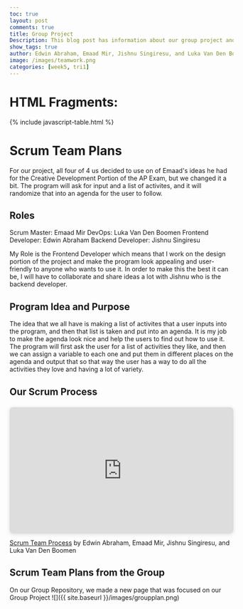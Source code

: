 ```yaml
---
toc: true
layout: post
comments: true
title: Group Project
Description: This blog post has information about our group project and each person's role
show_tags: true
author: Edwin Abraham, Emaad Mir, Jishnu Singiresu, and Luka Van Den Boomen
image: /images/teamwork.png
categories: [week5, tri1]
---
```

# HTML Fragments:
{% include javascript-table.html %}

# Scrum Team Plans
For our project, all four of 4 us decided to use on of Emaad's ideas he had for the Creative Development Portion of the AP Exam, but we changed it a bit. The program will ask for input and a list of activites, and it will randomize that into an agenda for the user to follow.

## Roles
Scrum Master: Emaad Mir
DevOps: Luka Van Den Boomen
Frontend Developer: Edwin Abraham
Backend Developer: Jishnu Singiresu

My Role is the Frontend Developer which means that I work on the design portion of the project and make the program look appealing and user-friendly to anyone who wants to use it. In order to make this the best it can be, I will have to collaborate and share ideas a lot with Jishnu who is the backend developer.

## Program Idea and Purpose
The idea that we all have is making a list of activites that a user inputs into the program, and then that list is taken and put into an agenda. It is my job to make the agenda look nice and help the users to find out how to use it. The program will first ask the user for a list of activities they like, and then we can assign a variable to each one and put them in different places on the agenda and output that so that way the user has a way to do all the activities they love and having a lot of variety.

## Our Scrum Process
<div style="position: relative; width: 100%; height: 0; padding-top: 56.2500%;
 padding-bottom: 0; box-shadow: 0 2px 8px 0 rgba(63,69,81,0.16); margin-top: 1.6em; margin-bottom: 0.9em; overflow: hidden;
 border-radius: 8px; will-change: transform;">
  <iframe loading="lazy" style="position: absolute; width: 100%; height: 100%; top: 0; left: 0; border: none; padding: 0;margin: 0;"
    src="https:&#x2F;&#x2F;www.canva.com&#x2F;design&#x2F;DAFNFD-Iypk&#x2F;view?embed" allowfullscreen="allowfullscreen" allow="fullscreen">
  </iframe>
</div>
<a href="https:&#x2F;&#x2F;www.canva.com&#x2F;design&#x2F;DAFNFD-Iypk&#x2F;view?utm_content=DAFNFD-Iypk&amp;utm_campaign=designshare&amp;utm_medium=embeds&amp;utm_source=link" target="_blank" rel="noopener">Scrum Team Process</a> by Edwin Abraham, Emaad Mir, Jishnu Singiresu, and Luka Van Den Boomen

## Scrum Team Plans from the Group 
On our Group Repository, we made a new page that was focused on our Group Project
![]({{ site.baseurl }}/images/groupplan.png)

